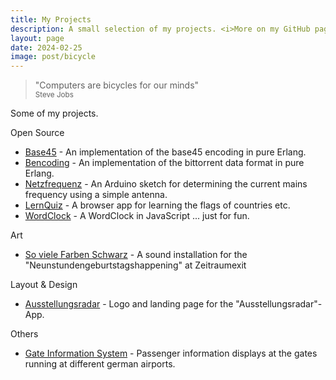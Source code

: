 ```yaml
---
title: My Projects
description: A small selection of my projects. <i>More on my GitHub page.</i> 
layout: page
date: 2024-02-25
image: post/bicycle
---
```

<blockquote cite="https://www.youtube.com/watch?v=ob_GX50Za6c">
  "Computers are bicycles for our minds"<br>
  <small>Steve Jobs</small>
</blockquote>

Some of my projects.

Open Source
                          
* [Base45](/projects/base45.html) - An implementation of the base45 encoding in pure Erlang. 
* [Bencoding](/projects/bencoding.html) - An implementation of the bittorrent data format in pure Erlang. 
* [Netzfrequenz](/netzfrequenz) - An Arduino sketch for determining the current mains frequency using a simple antenna.
* [LernQuiz](/projects/lernquiz.html) - A browser app for learning the flags of countries etc.
* [WordClock](/wordclock-demo/src/web/) - A WordClock in JavaScript ... just for fun.                               
          
Art

* [So viele Farben Schwarz](projects/so-viele-farben-schwarz.html) - A sound installation for the "Neunstundengeburtstagshappening" at Zeitraumexit

Layout & Design

* [Ausstellungsradar](projects/ausstellungsradar.html) - Logo and landing page for the "Ausstellungsradar"-App.

Others

* [Gate Information System](projects/gate-information-system.html) -
  Passenger information displays at the gates running at different german airports.
